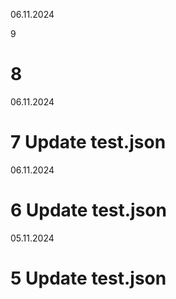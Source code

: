 06.11.2024

9
# 8
06.11.2024

# 7 Update test.json

06.11.2024

# 6 Update test.json

05.11.2024

# 5 Update test.json


